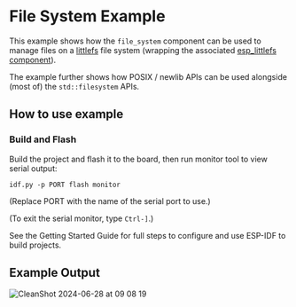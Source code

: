 # File System Example

This example shows how the `file_system` component can be used to manage files
on a [littlefs](https://github.com/littlefs-project/littlefs) file system
(wrapping the associated [esp_littlefs
component](https://github.com/joltwallet/esp_littlefs)).

The example further shows how POSIX / newlib APIs can be used alongside (most
of) the `std::filesystem` APIs.

## How to use example

### Build and Flash

Build the project and flash it to the board, then run monitor tool to view serial output:

```
idf.py -p PORT flash monitor
```

(Replace PORT with the name of the serial port to use.)

(To exit the serial monitor, type ``Ctrl-]``.)

See the Getting Started Guide for full steps to configure and use ESP-IDF to build projects.

## Example Output

![CleanShot 2024-06-28 at 09 08 19](https://github.com/esp-cpp/espp/assets/213467/ae2791b0-e240-4a55-808d-fed00335b4e4)


